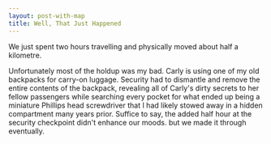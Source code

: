 ```yaml
---
layout: post-with-map
title: Well, That Just Happened
---
```


<p class="intro"><span class="dropcap">W</span>e just spent two hours travelling and physically moved about half a kilometre.</p>

<p>Unfortunately most of the holdup was my bad. Carly is using one of my old backpacks for carry-on luggage. Security had to dismantle and remove the entire contents of the backpack, revealing all of Carly's dirty secrets to her fellow passengers while searching every pocket for what ended up being a miniature Phillips head screwdriver that I had likely stowed away in a hidden compartment many years prior. Suffice to say, the added half hour at the security checkpoint didn't enhance our moods. but we made it through eventually.</p>